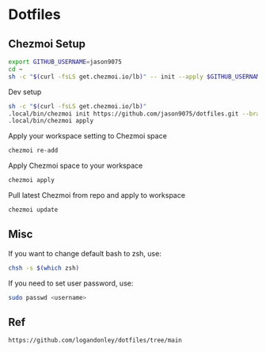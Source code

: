 # Dotfiles

## Chezmoi Setup

```bash
export GITHUB_USERNAME=jason9075
cd ~
sh -c "$(curl -fsLS get.chezmoi.io/lb)" -- init --apply $GITHUB_USERNAME
```

Dev setup

```bash
sh -c "$(curl -fsLS get.chezmoi.io/lb)"
.local/bin/chezmoi init https://github.com/jason9075/dotfiles.git --branch dev
.local/bin/chezmoi apply
```

Apply your workspace setting to Chezmoi space

```bash
chezmoi re-add
```

Apply Chezmoi space to your workspace

```bash
chezmoi apply
```

Pull latest Chezmoi from repo and apply to workspace

```bash
chezmoi update
```

## Misc

If you want to change default bash to zsh, use:

```bash
chsh -s $(which zsh)
```

If you need to set user password, use:

```bash
sudo passwd <username>
```

## Ref

```
https://github.com/logandonley/dotfiles/tree/main
```
